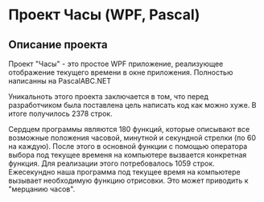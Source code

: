 # Проект Часы (WPF, Pascal)

## Описание проекта
Проект "Часы" - это простое WPF приложение, реализующее отображение текущего времени в окне приложения.
Полностью написанны на PascalABC.NET

Уникальноть этого проекта заключается в том, что перед разработчиком была поставлена цель написать код как можно хуже. 
В итоге получилось 2378 строк. 

Сердцем программы являются 180 функций, которые описывают все возможные положения часовой, минутной и секундной стрелки (по 60 на каждую).
После этого в основной функции с помощью оператора выбора под текущее временя на компьютере вызвается конкретная функция.
Для реализации этого потребовалось 1059 строк.
Ежесекундно наша программа под текущее время на компьютере вызывает необходимую функцию отрисовки. Это может приводить к "мерцанию часов".
